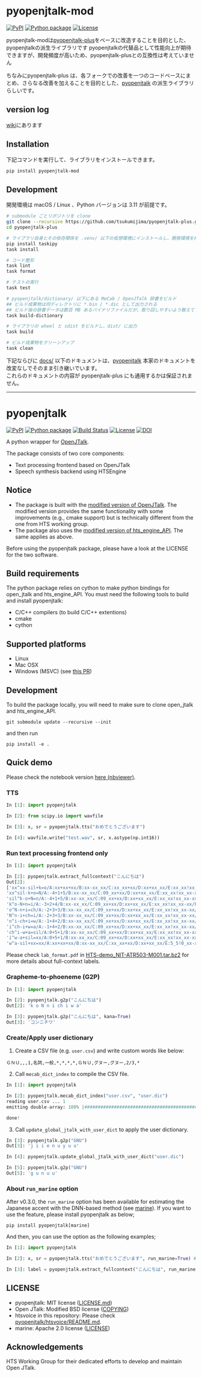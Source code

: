 # pyopenjtalk-mod

[![PyPI](https://img.shields.io/pypi/v/pyopenjtalk-plus.svg)](https://pypi.python.org/pypi/pyopenjtalk-plus)
[![Python package](https://github.com/tsukumijima/pyopenjtalk-plus/actions/workflows/ci.yml/badge.svg)](https://github.com/tsukumijima/pyopenjtalk-plus/actions/workflows/ci.yml)
[![License](https://img.shields.io/badge/license-MIT-brightgreen.svg?style=flat)](LICENSE.md)

pyopenjtalk-modは[pyopenjtalk-plus](https://github.com/tsukumijima/pyopenjtalk-plus)をベースに改造することを目的とした、pyopenjtalkの派生ライブラリです
pyopenjtalkの代替品として性能向上が期待できますが、開発頻度が高いため、pyopenjtalk-plusとの互換性は考えていません

ちなみにpyopenjtalk-plus は、各フォークでの改善を一つのコードベースにまとめ、さらなる改善を加えることを目的とした、[pyopenjtalk](https://github.com/r9y9/pyopenjtalk) の派生ライブラリらしいです。

## version log
[wiki](https://github.com/WariHima/pyopenjtalk-mod/wiki)にあります

## Installation

下記コマンドを実行して、ライブラリをインストールできます。

```bash
pip install pyopenjtalk-mod
```

## Development

開発環境は macOS / Linux 、Python バージョンは 3.11 が前提です。

```bash
# submodule ごとリポジトリを clone
git clone --recursive https://github.com/tsukumijima/pyopenjtalk-plus.git
cd pyopenjtalk-plus

# ライブラリ自身とその依存関係を .venv/ 以下の仮想環境にインストールし、開発環境を構築
pip install taskipy
task install

# コード整形
task lint
task format

# テストの実行
task test

# pyopenjtalk/dictionary/ 以下にある MeCab / OpenJTalk 辞書をビルド
## ビルド成果物は同ディレクトリに *.bin / *.dic として出力される
## ビルド後の辞書データは数百 MB あるバイナリファイルだが、取り回しやすいよう敢えて Git 管理下に含めている
task build-dictionary

# ライブラリの wheel と sdist をビルドし、dist/ に出力
task build

# ビルド成果物をクリーンアップ
task clean
```

下記ならびに [docs/](docs/) 以下のドキュメントは、[pyopenjtalk](https://github.com/r9y9/pyopenjtalk) 本家のドキュメントを改変なしでそのまま引き継いでいます。  
これらのドキュメントの内容が pyopenjtalk-plus にも通用するかは保証されません。

-------

# pyopenjtalk

[![PyPI](https://img.shields.io/pypi/v/pyopenjtalk.svg)](https://pypi.python.org/pypi/pyopenjtalk)
[![Python package](https://github.com/r9y9/pyopenjtalk/actions/workflows/ci.yaml/badge.svg)](https://github.com/r9y9/pyopenjtalk/actions/workflows/ci.yaml)
[![Build Status](https://app.travis-ci.com/r9y9/pyopenjtalk.svg?branch=master)](https://app.travis-ci.com/r9y9/pyopenjtalk)
[![License](http://img.shields.io/badge/license-MIT-brightgreen.svg?style=flat)](LICENSE.md)
[![DOI](https://zenodo.org/badge/143748865.svg)](https://zenodo.org/badge/latestdoi/143748865)

A python wrapper for [OpenJTalk](http://open-jtalk.sp.nitech.ac.jp/).

The package consists of two core components:

- Text processing frontend based on OpenJTalk
- Speech synthesis backend using HTSEngine

## Notice

- The package is built with the [modified version of OpenJTalk](https://github.com/r9y9/open_jtalk). The modified version provides the same functionality with some improvements (e.g., cmake support) but is technically different from the one from HTS working group.
- The package also uses the [modified version of hts_engine_API](https://github.com/r9y9/hts_engine_API). The same applies as above.

Before using the pyopenjtalk package, please have a look at the LICENSE for the two software.

## Build requirements

The python package relies on cython to make python bindings for open_jtalk and hts_engine_API. You must need the following tools to build and install pyopenjtalk:

- C/C++ compilers (to build C/C++ extentions)
- cmake
- cython

## Supported platforms

- Linux
- Mac OSX
- Windows (MSVC) (see [this PR](https://github.com/r9y9/pyopenjtalk/pull/13))


## Development

To build the package locally, you will need to make sure to clone open_jtalk and hts_engine_API.

```
git submodule update --recursive --init
```

and then run

```
pip install -e .
```

## Quick demo

Please check the notebook version [here (nbviewer)](https://nbviewer.jupyter.org/github/r9y9/pyopenjtalk/blob/master/docs/notebooks/Demo.ipynb).

### TTS

```py
In [1]: import pyopenjtalk

In [2]: from scipy.io import wavfile

In [3]: x, sr = pyopenjtalk.tts("おめでとうございます")

In [4]: wavfile.write("test.wav", sr, x.astype(np.int16))
```

### Run text processing frontend only

```py
In [1]: import pyopenjtalk

In [2]: pyopenjtalk.extract_fullcontext("こんにちは")
Out[2]:
['xx^xx-sil+k=o/A:xx+xx+xx/B:xx-xx_xx/C:xx_xx+xx/D:xx+xx_xx/E:xx_xx!xx_xx-xx/F:xx_xx#xx_xx@xx_xx|xx_xx/G:5_5%0_xx_xx/H:xx_xx/I:xx-xx@xx+xx&xx-xx|xx+xx/J:1_5/K:1+1-5',
'xx^sil-k+o=N/A:-4+1+5/B:xx-xx_xx/C:09_xx+xx/D:xx+xx_xx/E:xx_xx!xx_xx-xx/F:5_5#0_xx@1_1|1_5/G:xx_xx%xx_xx_xx/H:xx_xx/I:1-5@1+1&1-1|1+5/J:xx_xx/K:1+1-5',
'sil^k-o+N=n/A:-4+1+5/B:xx-xx_xx/C:09_xx+xx/D:xx+xx_xx/E:xx_xx!xx_xx-xx/F:5_5#0_xx@1_1|1_5/G:xx_xx%xx_xx_xx/H:xx_xx/I:1-5@1+1&1-1|1+5/J:xx_xx/K:1+1-5',
'k^o-N+n=i/A:-3+2+4/B:xx-xx_xx/C:09_xx+xx/D:xx+xx_xx/E:xx_xx!xx_xx-xx/F:5_5#0_xx@1_1|1_5/G:xx_xx%xx_xx_xx/H:xx_xx/I:1-5@1+1&1-1|1+5/J:xx_xx/K:1+1-5',
'o^N-n+i=ch/A:-2+3+3/B:xx-xx_xx/C:09_xx+xx/D:xx+xx_xx/E:xx_xx!xx_xx-xx/F:5_5#0_xx@1_1|1_5/G:xx_xx%xx_xx_xx/H:xx_xx/I:1-5@1+1&1-1|1+5/J:xx_xx/K:1+1-5',
'N^n-i+ch=i/A:-2+3+3/B:xx-xx_xx/C:09_xx+xx/D:xx+xx_xx/E:xx_xx!xx_xx-xx/F:5_5#0_xx@1_1|1_5/G:xx_xx%xx_xx_xx/H:xx_xx/I:1-5@1+1&1-1|1+5/J:xx_xx/K:1+1-5',
'n^i-ch+i=w/A:-1+4+2/B:xx-xx_xx/C:09_xx+xx/D:xx+xx_xx/E:xx_xx!xx_xx-xx/F:5_5#0_xx@1_1|1_5/G:xx_xx%xx_xx_xx/H:xx_xx/I:1-5@1+1&1-1|1+5/J:xx_xx/K:1+1-5',
'i^ch-i+w=a/A:-1+4+2/B:xx-xx_xx/C:09_xx+xx/D:xx+xx_xx/E:xx_xx!xx_xx-xx/F:5_5#0_xx@1_1|1_5/G:xx_xx%xx_xx_xx/H:xx_xx/I:1-5@1+1&1-1|1+5/J:xx_xx/K:1+1-5',
'ch^i-w+a=sil/A:0+5+1/B:xx-xx_xx/C:09_xx+xx/D:xx+xx_xx/E:xx_xx!xx_xx-xx/F:5_5#0_xx@1_1|1_5/G:xx_xx%xx_xx_xx/H:xx_xx/I:1-5@1+1&1-1|1+5/J:xx_xx/K:1+1-5',
'i^w-a+sil=xx/A:0+5+1/B:xx-xx_xx/C:09_xx+xx/D:xx+xx_xx/E:xx_xx!xx_xx-xx/F:5_5#0_xx@1_1|1_5/G:xx_xx%xx_xx_xx/H:xx_xx/I:1-5@1+1&1-1|1+5/J:xx_xx/K:1+1-5',
'w^a-sil+xx=xx/A:xx+xx+xx/B:xx-xx_xx/C:xx_xx+xx/D:xx+xx_xx/E:5_5!0_xx-xx/F:xx_xx#xx_xx@xx_xx|xx_xx/G:xx_xx%xx_xx_xx/H:1_5/I:xx-xx@xx+xx&xx-xx|xx+xx/J:xx_xx/K:1+1-5']
```

Please check `lab_format.pdf` in [HTS-demo_NIT-ATR503-M001.tar.bz2](http://hts.sp.nitech.ac.jp/archives/2.3/HTS-demo_NIT-ATR503-M001.tar.bz2) for more details about full-context labels.


### Grapheme-to-phoeneme (G2P)

```py
In [1]: import pyopenjtalk

In [2]: pyopenjtalk.g2p("こんにちは")
Out[2]: 'k o N n i ch i w a'

In [3]: pyopenjtalk.g2p("こんにちは", kana=True)
Out[3]: 'コンニチワ'
```

### Create/Apply user dictionary

1. Create a CSV file (e.g. `user.csv`) and write custom words like below:

```csv
ＧＮＵ,,,1,名詞,一般,*,*,*,*,ＧＮＵ,グヌー,グヌー,2/3,*
```

2. Call `mecab_dict_index` to compile the CSV file.

```python
In [1]: import pyopenjtalk

In [2]: pyopenjtalk.mecab_dict_index("user.csv", "user.dic")
reading user.csv ... 1
emitting double-array: 100% |###########################################|

done!
```

3. Call `update_global_jtalk_with_user_dict` to apply the user dictionary.

```python
In [3]: pyopenjtalk.g2p("GNU")
Out[3]: 'j i i e n u y u u'

In [4]: pyopenjtalk.update_global_jtalk_with_user_dict("user.dic")

In [5]: pyopenjtalk.g2p("GNU")
Out[5]: 'g u n u u'
```

### About `run_marine` option

After v0.3.0, the `run_marine` option has been available for estimating the Japanese accent with the DNN-based method (see [marine](https://github.com/6gsn/marine)). If you want to use the feature, please install pyopenjtalk as below;

```shell
pip install pyopenjtalk[marine]
```

And then, you can use the option as the following examples;

```python
In [1]: import pyopenjtalk

In [2]: x, sr = pyopenjtalk.tts("おめでとうございます", run_marine=True) # for TTS

In [3]: label = pyopenjtalk.extract_fullcontext("こんにちは", run_marine=True) # for text processing frontend only
```


## LICENSE

- pyopenjtalk: MIT license ([LICENSE.md](LICENSE.md))
- Open JTalk: Modified BSD license ([COPYING](https://github.com/r9y9/open_jtalk/blob/1.10/src/COPYING))
- htsvoice in this repository: Please check [pyopenjtalk/htsvoice/README.md](pyopenjtalk/htsvoice/README.md).
- marine: Apache 2.0 license ([LICENSE](https://github.com/6gsn/marine/blob/main/LICENSE))

## Acknowledgements

HTS Working Group for their dedicated efforts to develop and maintain Open JTalk.
